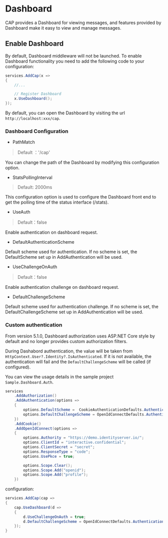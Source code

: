 # Dashboard

CAP provides a Dashboard for viewing messages, and features provided by Dashboard make it easy to view and manage messages.

## Enable Dashboard

By default, Dashboard middleware will not be launched. To enable Dashboard functionality you need to add the following code to your configuration:

```C#
services.AddCap(x =>
{
    //...

    // Register Dashboard
    x.UseDashboard();
});
```

By default, you can open the Dashboard by visiting the url `http://localhost:xxx/cap`.

### Dashboard Configuration

* PathMatch

> Default ：'/cap'

You can change the path of the Dashboard by modifying this configuration option.

* StatsPollingInterval

> Default: 2000ms

This configuration option is used to configure the Dashboard front end to get the polling time of the status interface (/stats).

* UseAuth 

> Default：false

Enable authentication on dashboard request.

* DefaultAuthenticationScheme 

Default scheme used for authentication. If no scheme is set, the DefaultScheme set up in AddAuthentication will be used.

* UseChallengeOnAuth

> Default：false

Enable authentication challenge on dashboard request.

* DefaultChallengeScheme 

Default scheme used for authentication challenge. If no scheme is set, the DefaultChallengeScheme set up in AddAuthentication will be used.

###  Custom authentication

From version 5.1.0, Dashboard authorization uses ASP.NET Core style by default and no longer provides custom authorization filters.

During Dashabord authentication, the value will be taken from `HttpContext.User?.Identity?.IsAuthenticated`. If it is not available, the authentication will fail and the `DefaultChallengeScheme` will be called (if configured).

You can view the usage details in the sample project `Sample.Dashboard.Auth`.

```C#
services
    .AddAuthorization()
    .AddAuthentication(options =>
    {
        options.DefaultScheme =  CookieAuthenticationDefaults.AuthenticationScheme;
        options.DefaultChallengeScheme = OpenIdConnectDefaults.AuthenticationScheme;
    })
    .AddCookie()
    .AddOpenIdConnect(options =>
    {
        options.Authority = "https://demo.identityserver.io/";
        options.ClientId = "interactive.confidential";
        options.ClientSecret = "secret";
        options.ResponseType = "code";
        options.UsePkce = true;

        options.Scope.Clear();
        options.Scope.Add("openid");
        options.Scope.Add("profile");
    })
```

configuration:

```C#
services.AddCap(cap =>
{
    cap.UseDashboard(d =>
    {
        d.UseChallengeOnAuth = true;
        d.DefaultChallengeScheme = OpenIdConnectDefaults.AuthenticationScheme;
    });
}
```
